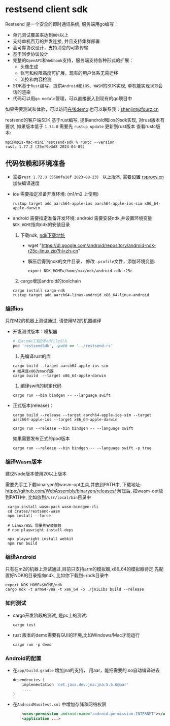 restsend client sdk
=====

Restsend 是一个安全的即时通讯系统, 服务端用go编写：
- 单元测试覆盖率达到`80%`以上
- 支持单机百万的并发连接, 并且支持集群部署
- 高可靠协议设计，支持消息的可靠传输
- 基于同步协议设计
- 完整的`OpenAPI`和`Webhook`支持，服务端支持各种形式的扩展：
  - 头像生成
  - 账号和权限高度可扩展，现有的用户体系无需迁移
  - 流控和内容检测
- SDK基于`Rust`编写，提供`Android`和`iOS`、`WASM`的SDK实现, 单机能实现`10万`会话的渲染
- 代码可以用`go module`管理，可以直接嵌入到现有的go项目中

如果需要测试和体验，可以访问[在线demo](https://chat.ruzhila.cn?from=github) 也可以联系我：shenjint@fourz.cn


restsend的客户端SDK,基于rust编写, 提供android和ios的sdk实现, 对rust版本有要求, 如果版本低于 `1.74.0` 需要先 `rustup update` 更新到rust版本
查看rustc版本:

```shell
mpi@mpis-Mac-mini restsend-sdk % rustc --version
rustc 1.77.2 (25ef9e3d8 2024-04-09)
```

## 代码依赖和环境准备

- 需要`rust 1.72.0 (5680fa18f 2023-08-23) ` 以上版本, 需要设置 [rsproxy.cn](https://rsproxy.cn) 加快编译速度
- ios 需要指定准备开发环境: (m1/m2 上使用)

    ```shell
    rustup target add aarch64-apple-ios aarch64-apple-ios-sim x86_64-apple-darwin
    ```

- android 需要指定准备开发环境:
   android 需要安装ndk,并设置环境变量`NDK_HOME`指向ndk的安装目录
   1. 下载ndk, [ndk下载地址](https://developer.android.com/ndk/downloads?hl=zh-cn)
        - wget "<https://dl.google.com/android/repository/android-ndk-r25c-linux.zip?hl=zh-cn>"
        - 解压后得到ndk的文件目录， 修改 `.profile`文件，添加环境变量:

            ```shell
            export NDK_HOME=/home/xxx/ndk/android-ndk-r25c
            ```

   2. cargo增加android的toolchain

    ```shell
    cargo install cargo-ndk
    rustup target add aarch64-linux-android x86_64-linux-android
    ```

### 编译ios

只在M2的机器上测试通过, 请使用M2的机器编译

- 开发测试版本：模拟器

    ```ruby
    # 在xcode工程的Podfile引入
    pod 'restsendSdk', :path => '../restsend-rs'
    ```

    1. 先编译rust的库

    ```shell
    cargo build --target aarch64-apple-ios-sim
    # 如果是x86的mac机器
    cargo build  --target x86_64-apple-darwin 
    ```

    1. 编译swift的绑定代码

    ```shell
    cargo run --bin bindgen -- --language swift
    ```

- 正式版本(release)：

    ```shell
    cargo build --release --target aarch64-apple-ios-sim --target aarch64-apple-ios --target x86_64-apple-darwin

    cargo run --release --bin bindgen -- --language swift
    ```

    如果需要发布正式的pod版本

    ```shell
    cargo run --release --bin bindgen -- --language swift -p true
    ```

### 编译Wasm版本

建议Node版本使用20以上版本

需要先手工下载binaryen的wasm-opt工具,并放到PATH中, 下载地址: <https://github.com/WebAssembly/binaryen/releases/>
解压后, 把wasm-opt放到PATH中, 比如放到`/usr/local/bin`目录中

```shell
 cargo install wasm-pack wasm-bindgen-cli
 cd crates/restsend-wasm
 npm install --force
 
 # Linux/WSL 需要先安装依赖
 # npx playwright install-deps
 
 npx playwright install webkit
 npm run build
```

### 编译Android

只有在m2的机器上测试通过,目前只支持arm的模拟器,x86_64的模拟器待定
先配置好NDK的目录指向ndk, 比如你下载到~/ndk目录中

```shell
export NDK_HOME=$HOME/ndk
cargo ndk -t arm64-v8a -t x86_64 -o ./jniLibs build --release

```

### 如何测试

- cargo开发阶段的测试, 是pc上的测试:

    ```shell
    cargo test
    ```

- rust 版本的demo需要有GUI的环境,比如Windows/Mac才能运行

    ```shell
    cargo run -p demo
    ```

### Android的配置

- 在`app/build.gradle` 增加jna的支持， 用aar，能把需要的.so自动编译进去

    ```gradle
    dependencies {
        implementation 'net.java.dev.jna:jna:5.5.0@aar'
        ....
    }
    ```

- 在`AndroidManifest.xml` 中增加存储和网络权限

    ```xml
        <uses-permission android:name="android.permission.INTERNET"></uses-permission>
        <application ...>
    ```
